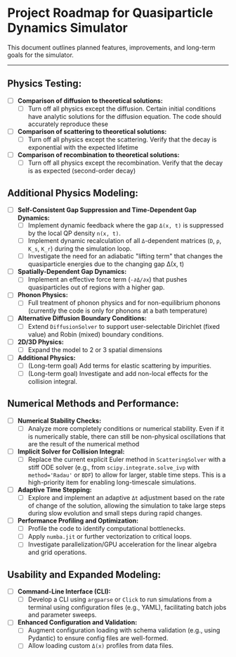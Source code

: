 # Project Roadmap for Quasiparticle Dynamics Simulator

This document outlines planned features, improvements, and long-term goals for the simulator.

---

## Physics Testing:

- [ ] **Comparison of diffusion to theoretical solutions:**
    - [ ] Turn off all physics except the diffusion. Certain initial conditions have analytic solutions for the diffusion equation. The code should accurately reproduce these
- [ ] **Comparison of scattering to theoretical solutions:**
    - [ ] Turn off all physics except the scattering. Verify that the decay is exponential with the expected lifetime
- [ ] **Comparison of recombination to theoretical solutions:**
    - [ ] Turn off all physics except the recombination. Verify that the decay is as expected (second-order decay)

## Additional Physics Modeling:

- [ ] **Self-Consistent Gap Suppression and Time-Dependent Gap Dynamics:**
    - [ ] Implement dynamic feedback where the gap `Δ(x, t)` is suppressed by the local QP density `n(x, t)`.
    - [ ] Implement dynamic recalculation of all `Δ`-dependent matrices (`D`, `ρ`, `K_s`, `K_r`) during the simulation loop.
    - [ ] Investigate the need for an adiabatic "lifting term" that changes the quasiparticle energies due to the changing gap Δ(x, t)
- [ ] **Spatially-Dependent Gap Dynamics:**
    - [ ] Implement an effective force term (`-∂Δ/∂x`) that pushes quasiparticles out of regions with a higher gap.
- [ ] **Phonon Physics:**
    - [ ] Full treatment of phonon physics and for non-equilibrium phonons (currently the code is only for phonons at a bath temperature)
- [ ] **Alternative Diffusion Boundary Conditions:**
    - [ ] Extend `DiffusionSolver` to support user-selectable Dirichlet (fixed value) and Robin (mixed) boundary conditions.
- [ ] **2D/3D Physics:**
    - [ ] Expand the model to 2 or 3 spatial dimensions
- [ ] **Additional Physics:**
    - [ ] (Long-term goal) Add terms for elastic scattering by impurities.
    - [ ] (Long-term goal) Investigate and add non-local effects for the collision integral.

## Numerical Methods and Performance:

- [ ] **Numerical Stability Checks:**
    - [ ] Analyze more completely conditions or numerical stability. Even if it is numerically stable, there can still be non-physical oscillations that are the result of the numerical method
- [ ] **Implicit Solver for Collision Integral:**
    - [ ] Replace the current explicit Euler method in `ScatteringSolver` with a stiff ODE solver (e.g., from `scipy.integrate.solve_ivp` with `method='Radau'` or `BDF`) to allow for larger, stable time steps. This is a high-priority item for enabling long-timescale simulations.
- [ ] **Adaptive Time Stepping:**
    - [ ] Explore and implement an adaptive `Δt` adjustment based on the rate of change of the solution, allowing the simulation to take large steps during slow evolution and small steps during rapid changes.
- [ ] **Performance Profiling and Optimization:**
    - [ ] Profile the code to identify computational bottlenecks.
    - [ ] Apply `numba.jit` or further vectorization to critical loops.
    - [ ] Investigate parallelization/GPU acceleration for the linear algebra and grid operations.

## Usability and Expanded Modeling:

- [ ] **Command-Line Interface (CLI):**
    - [ ] Develop a CLI using `argparse` or `Click` to run simulations from a terminal using configuration files (e.g., YAML), facilitating batch jobs and parameter sweeps.
- [ ] **Enhanced Configuration and Validation:**
    - [ ] Augment configuration loading with schema validation (e.g., using Pydantic) to ensure config files are well-formed.
    - [ ] Allow loading custom `Δ(x)` profiles from data files.
